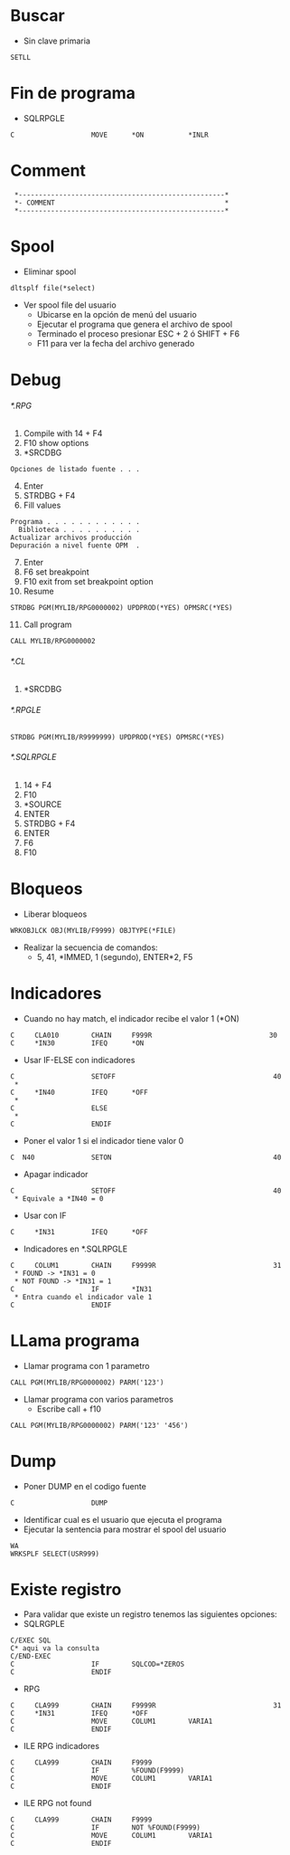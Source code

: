 # Buscar 
- Sin clave primaria
```cobol
SETLL
```
# Fin de programa
- SQLRPGLE
```cobol
C                   MOVE      *ON           *INLR
```
# Comment
```cobol
 *---------------------------------------------------*
 *- COMMENT                                          *
 *---------------------------------------------------*
```
# Spool
- Eliminar spool
```cobol
dltsplf file(*select)
```
- Ver spool file del usuario
  - Ubicarse en la opción de menú del usuario
  - Ejecutar el programa que genera el archivo de spool
  - Terminado el proceso presionar ESC + 2 ó SHIFT + F6
  - F11 para ver la fecha del archivo generado
# Debug
###### \*.RPG
1. Compile with 14 + F4
2. F10 show options
3. \*SRCDBG
```
Opciones de listado fuente . . . 
```
4. Enter
5. STRDBG + F4
6. Fill values
```
Programa . . . . . . . . . . . .
  Biblioteca . . . . . . . . . .
Actualizar archivos producción  
Depuración a nivel fuente OPM  .
```
7. Enter
8. F6 set breakpoint
9. F10 exit from set breakpoint option
10. Resume
```cobol
STRDBG PGM(MYLIB/RPG0000002) UPDPROD(*YES) OPMSRC(*YES)
```
11. Call program
```cobol
CALL MYLIB/RPG0000002
```
###### \*.CL
1. \*SRCDBG
###### \*.RPGLE
```cobol
STRDBG PGM(MYLIB/R9999999) UPDPROD(*YES) OPMSRC(*YES)
```
###### \*.SQLRPGLE
1. 14 + F4
2. F10
3. \*SOURCE
4. ENTER
5. STRDBG + F4
6. ENTER
7. F6
8. F10
# Bloqueos
- Liberar bloqueos
```cobol
WRKOBJLCK OBJ(MYLIB/F9999) OBJTYPE(*FILE)
```
- Realizar la secuencia de comandos:
  - 5, 41, \*IMMED, 1 (segundo), ENTER\*2, F5
# Indicadores
- Cuando no hay match, el indicador recibe el valor 1 (\*ON)
```cobol
C     CLA010        CHAIN     F999R                             30
C     *IN30         IFEQ      *ON                                 
```
- Usar IF-ELSE con indicadores
```cobol
C                   SETOFF                                       40
 *
C     *IN40         IFEQ      *OFF
 *
C                   ELSE
 *
C                   ENDIF
```
- Poner el valor 1 si el indicador tiene valor 0
```cobol
C  N40              SETON                                        40
```
- Apagar indicador
```cobol
C                   SETOFF                                       40
 * Equivale a *IN40 = 0
```
- Usar con IF
```cobol
C     *IN31         IFEQ      *OFF
```
- Indicadores en \*.SQLRPGLE
```cobol
C     COLUM1        CHAIN     F9999R                             31
 * FOUND -> *IN31 = 0
 * NOT FOUND -> *IN31 = 1
C                   IF        *IN31
 * Entra cuando el indicador vale 1
C                   ENDIF
```
# LLama programa
- Llamar programa con 1 parametro
```cobol
CALL PGM(MYLIB/RPG0000002) PARM('123')
```
- Llamar programa con varios parametros
  - Escribe call + f10
```cobol
CALL PGM(MYLIB/RPG0000002) PARM('123' '456')
```
# Dump
- Poner DUMP en el codigo fuente
```cobol
C                   DUMP
```
  - Identificar cual es el usuario que ejecuta el programa
  - Ejecutar la sentencia para mostrar el spool del usuario
```
WA
WRKSPLF SELECT(USR999)
```
# Existe registro
- Para validar que existe un registro tenemos las siguientes opciones:
- SQLRGPLE
```
C/EXEC SQL
C* aqui va la consulta
C/END-EXEC
C                   IF        SQLCOD=*ZEROS
C                   ENDIF
```
- RPG
```
C     CLA999        CHAIN     F9999R                             31
C     *IN31         IFEQ      *OFF                                 
C                   MOVE      COLUM1        VARIA1                 
C                   ENDIF                                          
```
- ILE RPG indicadores
```
C     CLA999        CHAIN     F9999
C                   IF        %FOUND(F9999)
C                   MOVE      COLUM1        VARIA1                 
C                   ENDIF                                          
```
- ILE RPG not found
```
C     CLA999        CHAIN     F9999
C                   IF        NOT %FOUND(F9999)
C                   MOVE      COLUM1        VARIA1                 
C                   ENDIF
```
